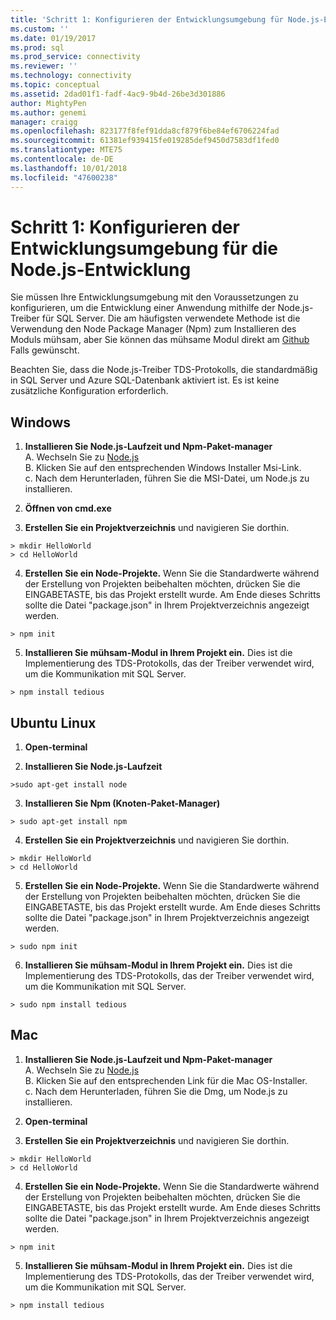 ```yaml
---
title: 'Schritt 1: Konfigurieren der Entwicklungsumgebung für Node.js-Entwicklung | Microsoft-Dokumentation'
ms.custom: ''
ms.date: 01/19/2017
ms.prod: sql
ms.prod_service: connectivity
ms.reviewer: ''
ms.technology: connectivity
ms.topic: conceptual
ms.assetid: 2dad01f1-fadf-4ac9-9b4d-26be3d301886
author: MightyPen
ms.author: genemi
manager: craigg
ms.openlocfilehash: 823177f8fef91dda8cf879f6be84ef6706224fad
ms.sourcegitcommit: 61381ef939415fe019285def9450d7583df1fed0
ms.translationtype: MTE75
ms.contentlocale: de-DE
ms.lasthandoff: 10/01/2018
ms.locfileid: "47600238"
---
```

# <a name="step-1--configure-development-environment-for-nodejs-development"></a>Schritt 1: Konfigurieren der Entwicklungsumgebung für die Node.js-Entwicklung
Sie müssen Ihre Entwicklungsumgebung mit den Voraussetzungen zu konfigurieren, um die Entwicklung einer Anwendung mithilfe der Node.js-Treiber für SQL Server.  Die am häufigsten verwendete Methode ist die Verwendung den Node Package Manager (Npm) zum Installieren des Moduls mühsam, aber Sie können das mühsame Modul direkt am [Github](https://github.com/pekim/tedious) Falls gewünscht.  
  
Beachten Sie, dass die Node.js-Treiber TDS-Protokolls, die standardmäßig in SQL Server und Azure SQL-Datenbank aktiviert ist.  Es ist keine zusätzliche Konfiguration erforderlich.  
  
## <a name="windows"></a>Windows  
  
1. **Installieren Sie Node.js-Laufzeit und Npm-Paket-manager**  
A. Wechseln Sie zu [Node.js](https://nodejs.org/en/download/)  
B. Klicken Sie auf den entsprechenden Windows Installer Msi-Link.   
c. Nach dem Herunterladen, führen Sie die MSI-Datei, um Node.js zu installieren.  
  
2. **Öffnen von cmd.exe**  
  
3. **Erstellen Sie ein Projektverzeichnis** und navigieren Sie dorthin.    
```  
> mkdir HelloWorld  
> cd HelloWorld  
```  
4. **Erstellen Sie ein Node-Projekte.**  Wenn Sie die Standardwerte während der Erstellung von Projekten beibehalten möchten, drücken Sie die EINGABETASTE, bis das Projekt erstellt wurde. Am Ende dieses Schritts sollte die Datei "package.json" in Ihrem Projektverzeichnis angezeigt werden.  
```  
> npm init  
```  
  
5. **Installieren Sie mühsam-Modul in Ihrem Projekt ein.**  Dies ist die Implementierung des TDS-Protokolls, das der Treiber verwendet wird, um die Kommunikation mit SQL Server.  
```  
> npm install tedious  
```  
  
## <a name="ubuntu-linux"></a>Ubuntu Linux  
  
1.  **Open-terminal**  
  
2. **Installieren Sie Node.js-Laufzeit**  
```  
>sudo apt-get install node  
```  
3. **Installieren Sie Npm (Knoten-Paket-Manager)**  
```  
> sudo apt-get install npm  
```  
4. **Erstellen Sie ein Projektverzeichnis** und navigieren Sie dorthin.    
```  
> mkdir HelloWorld  
> cd HelloWorld  
```  
  
5. **Erstellen Sie ein Node-Projekte.**  Wenn Sie die Standardwerte während der Erstellung von Projekten beibehalten möchten, drücken Sie die EINGABETASTE, bis das Projekt erstellt wurde. Am Ende dieses Schritts sollte die Datei "package.json" in Ihrem Projektverzeichnis angezeigt werden.  
```  
> sudo npm init  
```  
  
6. **Installieren Sie mühsam-Modul in Ihrem Projekt ein.**  Dies ist die Implementierung des TDS-Protokolls, das der Treiber verwendet wird, um die Kommunikation mit SQL Server.  
```  
> sudo npm install tedious  
```  
  
## <a name="mac"></a>Mac  
  
1. **Installieren Sie Node.js-Laufzeit und Npm-Paket-manager**  
A. Wechseln Sie zu [Node.js](https://nodejs.org/en/download/)  
B. Klicken Sie auf den entsprechenden Link für die Mac OS-Installer.  
c. Nach dem Herunterladen, führen Sie die Dmg, um Node.js zu installieren.  
  
2. **Open-terminal**  
  
3. **Erstellen Sie ein Projektverzeichnis** und navigieren Sie dorthin.    
```  
> mkdir HelloWorld  
> cd HelloWorld  
```  
  
4. **Erstellen Sie ein Node-Projekte.**  Wenn Sie die Standardwerte während der Erstellung von Projekten beibehalten möchten, drücken Sie die EINGABETASTE, bis das Projekt erstellt wurde. Am Ende dieses Schritts sollte die Datei "package.json" in Ihrem Projektverzeichnis angezeigt werden.  
```  
> npm init  
```  
  
5. **Installieren Sie mühsam-Modul in Ihrem Projekt ein.**  Dies ist die Implementierung des TDS-Protokolls, das der Treiber verwendet wird, um die Kommunikation mit SQL Server.  
```  
> npm install tedious  
```  
  
